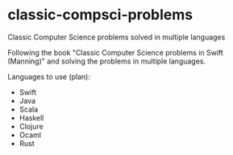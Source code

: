 # classic-compsci-problems
Classic Computer Science problems solved in multiple languages

Following the book "Classic Computer Science problems in Swift (Manning)" and solving the problems in multiple languages.

Languages to use (plan):
* Swift
* Java
* Scala
* Haskell
* Clojure
* Ocaml
* Rust
